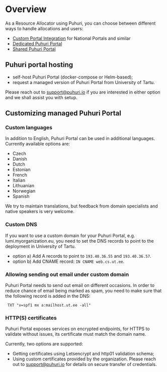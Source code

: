 # Overview

As a Resource Allocator using Puhuri, you can choose between different ways to handle allocations and users:

- [Custom Portal Integration](resource-allocators.md) for National Portals and similar
- [Dedicated Puhuri Portal](dedicated-puhuri-portal.md)
- [Shared Puhuri Portal](shared-puhuri-portal.md)

## Puhuri portal hosting

- self-host Puhuri Portal (docker-compose or Helm-based);
- request a managed version of Puhuri Portal from University of Tartu.

Please reach out to [support@puhuri.io](mailto:support@puhuri.io) if you are interested in either option and we shall
assist you with setup.

## Customizing managed Puhuri Portal

### Custom languages

In addition to English, Puhuri Portal can be used in additional languages. Currently available options are:

- Czech
- Danish
- Dutch
- Estonian
- French
- Italian
- Lithuanian
- Norwegian
- Spanish

We try to maintain translations, but feedback from domain specialists and native speakers is very welcome.

### Custom DNS
If you want to use a custom domain for your Puhuri Portal, e.g. lumi.myorganization.eu, you need to set the DNS
records to point to the deployment in University of Tartu.

- option a) Add A records to point to ``193.40.36.55`` and ``193.40.36.57``.
- option b) Add CNAME record: ``IN CNAME web.cs.ut.ee``.

### Allowing sending out email under custom domain

Puhuri Portal needs to send out email on different occasions. In order to reduce chance of email being marked as spam,
you need to make sure that the following record is added in the DNS:

`` TXT "v=spf1 mx a:mailhost.ut.ee -all"``

### HTTP(S) certificates

Puhuri Portal exposes services on encrypted endpoints, for HTTPS to validate without issues, its certificate must match
the domain name.

Currently, two options are supported:

- Getting certificates using Letsencrypt and http01 validation schema;
- Using custom certificates provided by the organization. Please reach out to support@puhuri.io for details on secure
  transfer of credentials.
